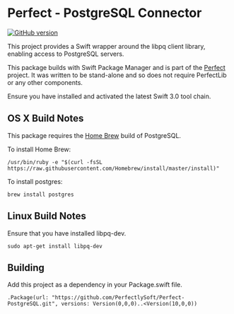 # Perfect - PostgreSQL Connector

[![GitHub version](https://badge.fury.io/gh/PerfectlySoft%2FPerfect-PostgreSQL.svg)](https://badge.fury.io/gh/PerfectlySoft%2FPerfect-PostgreSQL)

This project provides a Swift wrapper around the libpq client library, enabling access to PostgreSQL servers.

This package builds with Swift Package Manager and is part of the [Perfect](https://github.com/PerfectlySoft/Perfect) project. It was written to be stand-alone and so does not require PerfectLib or any other components.

Ensure you have installed and activated the latest Swift 3.0 tool chain.

## OS X Build Notes

This package requires the [Home Brew](http://brew.sh) build of PostgreSQL.

To install Home Brew:

```
/usr/bin/ruby -e "$(curl -fsSL https://raw.githubusercontent.com/Homebrew/install/master/install)"
```

To install postgres:

```
brew install postgres
```

## Linux Build Notes

Ensure that you have installed libpq-dev.

```
sudo apt-get install libpq-dev
```

## Building

Add this project as a dependency in your Package.swift file.

```
.Package(url: "https://github.com/PerfectlySoft/Perfect-PostgreSQL.git", versions: Version(0,0,0)..<Version(10,0,0))
```
